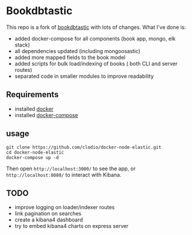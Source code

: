 # Bookdbtastic

This repo is a fork of [bookdbtastic](https://github.com/compose-ex/bookdbtastic/) with lots of changes. What I've done is:

* added docker-compose for all components (book app, mongo, elk stack)
* all dependencies updated (including mongoosastic)
* added more mapped fields to the book model
* added scripts for bulk load/indexing of books ( both CLI and server routes)
* separated code in smaller modules to improve readability

## Requirements

 * installed [docker](https://docs.docker.com/installation/)
 * installed [docker-compose](https://docs.docker.com/compose/install/)

## usage

    git clone https://github.com/clodio/docker-node-elastic.git
    cd docker-node-elastic
    docker-compose up -d

Then open `http://localhost:3000/` to see the app, or `http://localhost:8080/` to interact with Kibana.


## TODO

* improve logging on loader/indexer routes
* link pagination on searches
* create a kibana4 dashboard
* try to embed kibana4 charts on express server
